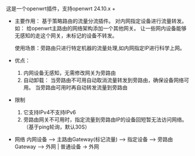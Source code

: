 这是一个openwrt插件，支持openwrt 24.10.x +

- 主要作用：
  基于策略路由的流量分流插件。 对内网指定设备进行流量转发。 如：  给openwrt主路由的网络架构添加一个其他网关。 让一些网内设备能够无感知的走这个网关，未标记的设备不转发。

  使用场景：旁路由只进行特定机器的流量处理,如内网指定IP进行科学上网。
  
- 优点： 
  1. 内网设备无感知，无需修改网关为旁路由
  2. 自动卸载： 当旁路由不可用自动取消流量转发到旁路由，确保设备网络可用。 当旁路由可用时再自动转发流量到旁路由

- 限制
  1. 它支持IPv4不支持IPv6
  2. 旁路由网关不可用时，指定流量到旁路由IP的设备回短暂无法访问网络。（基于ping轮询，默认30S）

- 网络
    内网设备   -->  主路由Gateway(标记流量)   --> 指定设备 -->  旁路由Gateway  -->  外网
                                            |
                                         普通设备   ->  外网
                                   
                            